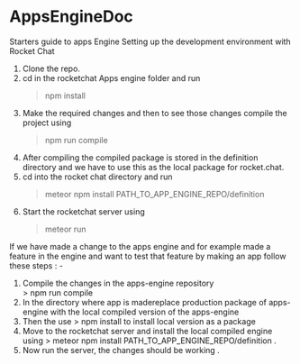 # AppsEngineDoc
Starters guide to apps Engine
Setting up the development environment with Rocket Chat
1. Clone the repo.
2. cd in the rocketchat Apps engine folder and run 
    > npm install
3. Make the required changes and then to see those changes compile the project using 
    > npm run compile
4. After compiling the compiled package is stored in the definition directory and we have to use this as the local package for rocket.chat. 
 5. cd into the rocket chat directory and run 
    > meteor npm install PATH_TO_APP_ENGINE_REPO/definition
 6. Start the rocketchat server using 
    > meteor run
    
If we have made a change to the apps engine and for example made a feature in the engine and want to test that feature by making an app follow these steps : -
1. Compile the changes in the apps-engine repository  
        > npm run compile 
2. In the directory where app is madereplace production package of apps-engine with the local compiled version of the apps-engine
3. Then the use 
        > npm install to install local version as a package
4. Move to the rocketchat server and install the local compiled engine using 
        > meteor npm install PATH_TO_APP_ENGINE_REPO/definition .
5. Now run the server, the changes should be working . 
      
